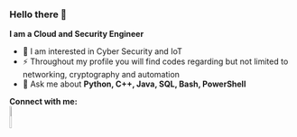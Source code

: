 ### Hello there 👋

<b>I am a Cloud and Security Engineer</b>
<br>
<ul>
  <li>🌱 I am interested in Cyber Security and IoT</li>
  <li>⚡ Throughout my profile you will find codes regarding but not limited to networking, cryptography and automation</li>
  <li>💬 Ask me about <b>Python, C++, Java, SQL, Bash, PowerShell</b> </li>
</ul>

<b>Connect with me:</b>
<br>
<a href="https://www.linkedin.com/in/efe-suner/" target="_blank">
  <img src="https://content.linkedin.com/content/dam/me/business/en-us/amp/brand-site/v2/bg/LI-Bug.svg.original.svg" width="7%" height="10%"></img>
</a>

<!--
**efesuner12/efesuner12** is a ✨ _special_ ✨ repository because its `README.md` (this file) appears on your GitHub profile.

Here are some ideas to get you started:

- 🔭 I’m currently working on ...
- 🌱 I’m currently learning ...
- 👯 I’m looking to collaborate on ...
- 🤔 I’m looking for help with ...
- 💬 Ask me about ...
- 📫 How to reach me: ...
- 😄 Pronouns: ...
- ⚡ Fun fact: ...
-->
